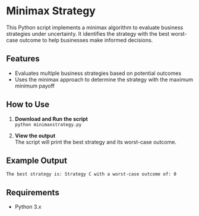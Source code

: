 # Minimax Strategy

This Python script implements a minimax algorithm to evaluate business strategies under uncertainty. It identifies the strategy with the best worst-case outcome to help businesses make informed decisions.

## Features
- Evaluates multiple business strategies based on potential outcomes
- Uses the minimax approach to determine the strategy with the maximum minimum payoff

## How to Use
1. **Download and Run the script**  
   `python minimaxstrategy.py`

2. **View the output**  
   The script will print the best strategy and its worst-case outcome.

## Example Output
`The best strategy is: Strategy C with a worst-case outcome of: 0`

## Requirements
- Python 3.x
